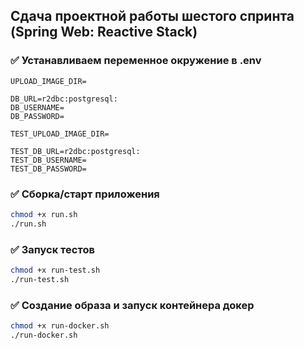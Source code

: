 ## Сдача проектной работы шестого спринта (Spring Web: Reactive Stack) 

### ✅  Устанавливаем переменное окружение в .env

```
UPLOAD_IMAGE_DIR=

DB_URL=r2dbc:postgresql:
DB_USERNAME=
DB_PASSWORD=

TEST_UPLOAD_IMAGE_DIR=

TEST_DB_URL=r2dbc:postgresql:
TEST_DB_USERNAME=
TEST_DB_PASSWORD=

```

### ✅ Сборка/старт приложения
```bash
chmod +x run.sh
./run.sh
```

### ✅ Запуск тестов
```bash
chmod +x run-test.sh
./run-test.sh
```

### ✅ Создание образа и запуск контейнера докер
```bash
chmod +x run-docker.sh
./run-docker.sh
```